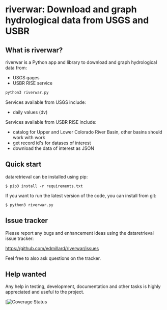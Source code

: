 riverwar: Download and graph hydrological data from USGS and USBR
=============================================

What is riverwar?
-----------------------

riverwar is a Python app and library to download and graph hydrological data from:
- USGS gages
- USBR RISE service

```python
python3 riverwar.py
```
Services available from USGS include:
- daily values (dv)

Services available from USBR RISE include:
- catalog for Upper and Lower Colorado River Basin, other basins should work with work
- get record id's for datases of interest
- download the data of interest as JSON

Quick start
-----------
dataretrieval can be installed using pip:

    $ pip3 install -r requirements.txt

If you want to run the latest version of the code, you can install from git:

    $ python3 riverwar.py

Issue tracker
-------------

Please report any bugs and enhancement ideas using the dataretrieval issue
tracker:

  https://github.com/edmillard/riverwar/issues

Feel free to also ask questions on the tracker.


Help wanted
-----------

Any help in testing, development, documentation and other tasks is
highly appreciated and useful to the project. 


[![Coverage Status]()
